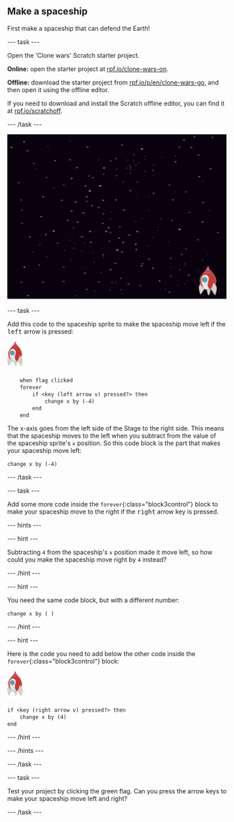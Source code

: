 ## Make a spaceship

First make a spaceship that can defend the Earth!

--- task ---

Open the 'Clone wars' Scratch starter project.

**Online:** open the starter project at [rpf.io/clone-wars-on](http://rpf.io/clone-wars-on). 

**Offline:** download the starter project from [rpf.io/p/en/clone-wars-go](http://rpf.io/p/en/clone-wars-go), and then open it using the offline editor.

If you need to download and install the Scratch offline editor, you can find it at [rpf.io/scratchoff](https://rpf.io/scratchoff).

--- /task ---

![starter project](images/starter-project.png)

--- task ---

Add this code to the spaceship sprite to make the spaceship move left if the <kbd>left</kbd> arrow is pressed:

![rocket sprite](images/rocket-sprite.png)

```blocks3
	when flag clicked
	forever
		if <key (left arrow v) pressed?> then
			change x by (-4)
		end
	end
```

The x-axis goes from the left side of the Stage to the right side. This means that the spaceship moves to the left when you subtract from the value of the spaceship sprite's `x` position. So this code block is the part that makes your spaceship move left:

```blocks3
change x by (-4)
```

--- /task ---

--- task ---

Add some more code inside the `forever`{:class="block3control"} block to make your spaceship move to the right if the <kbd>right</kbd> arrow key is pressed.

--- hints ---

--- hint ---

Subtracting `4` from the spaceship's `x` position made it move left, so how could you make the spaceship move right by `4` instead?

--- /hint ---

--- hint ---

You need the same code block, but with a different number:

```blocks3
change x by ( )
```

--- /hint ---

--- hint ---

Here is the code you need to add below the other code inside the `forever`{:class="block3control"} block:

![rocket sprite](images/rocket-sprite.png)

```blocks3
if <key (right arrow v) pressed?> then
	change x by (4)
end
```
--- /hint ---

--- /hints ---

--- /task ---

--- task ---

Test your project by clicking the green flag. Can you press the arrow keys to make your spaceship move left and right?

--- /task ---

